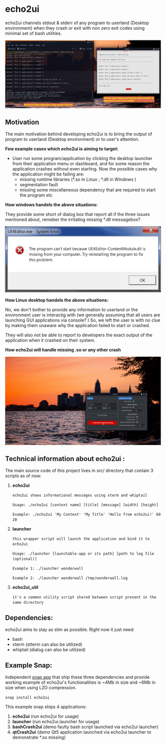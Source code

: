 

# echo2ui

echo2ui channels stdout & stderr of any program to userland (Desktop environment) when they crash or exit with non zero exit codes using minimal set of bash utilities.

![echo2ui Linux](https://github.com/keshavbhatt/echo2ui/blob/main/images/echo2ui.png?raw=true)

## Motivation
The main motivation behind developing echo2ui is to bring the output of program to userland (Desktop environment) or to user's attention.

**Few example cases which echo2ui is aiming to target:**
* User run some program/application by clicking the desktop launcher from their application menu or dashboard, and for some reason the application crashes without even starting. Now the possible cases why the application might be failing are:
   * missing runtime libraries (*.so in Linux ; *.dll in Windows )
   * segmentation fault
   * missing some miscellaneous dependency that are required to start the program etc

**How windows handels the above situations:**

They provide some short of dialog box that report all if the three issues mentioned about, remeber the irritating missing *.dll messagebox?

![missing-dll-error](https://github.com/keshavbhatt/echo2ui/blob/main/images/missing-dll-error.png?raw=true)

**How Linux desktop handels the above situations:**

No, we don't bother to provide any information to userland or the environment user is interactig with (we generally assuming that all users are launching GUI applications via console? )
So, we left the user is with no clue by making them unaware why the application failed to start or crashed.

They will also not be able to report to developers the exact output of the application when it crashed on their system.

**How echo2ui will handle missing .so or any other crash**

![missing-so-error](https://github.com/keshavbhatt/echo2ui/blob/main/images/missing-so.gif?raw=true)

## Technical information about echo2ui :

The main source code of this project lives in src/ directory that contain 3 scripts as of now:

 1. **echo2ui**

    ```echo2ui shows informational messages using xterm and whiptail```

    ```Usage: ./echo2ui [context name] [title] [message] [width] [height]```


    ```Example: ./echo2ui 'My Context' 'My Title' 'Hello from echo2ui!' 60 20```

2. **launcher**

    ```this wrapper script will launch the application and bind it to echo2ui```

    ```Usage: ./launcher [launchable-app or its path] [path to log file (optional)] ```


    ```Example 1: ./launcher wonderwall ```

    ```Example 2: ./launcher wonderwall /tmp/wonderwall.log```

3. **echo2ui_util**

    ```it's a common utility script shared between script present in the same directory ```

## Dependencies:
echo2ui aims to stay as slim as possible. Right now it just need:
- bash
- xterm (stterm can also be utilized)
- whiptail (dialog can also be utilized)

## Example Snap:

Independent [snap app](https://snapcraft.io/echo2ui) that ship these three dependencies and provide working example of echo2ui's functionalities is ~4Mb in size and ~6Mb  in size when using LZO compression.

`snap install echo2ui`

This example snap ships 4 applications:

 1. **echo2ui** (run echo2ui for usage)
 2. **launcher** (run echo2ui.launcher for usage)
 3. **bashCrash2ui** (demo faulty bash script launched via echo2ui launcher)
 4. **qtCrash2ui** (demo Qt5 application launched via echo2ui launcher to demonstrate *.so missing)
